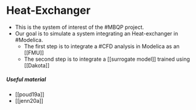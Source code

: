 # Heat-Exchanger

- This is the system of interest of the #MBQP project. 
- Our goal is to simulate a system integrating an Heat-exchanger in #Modelica. 	
	-	The first step is to integrate a #CFD analysis in Modelica as an [[FMU]]
	-	The second step is to integrate a [[surrogate model]] trained using [[Dakota]]  
##### Useful material
- [[poud19a]]
- [[jenn20a]]
